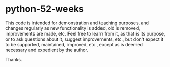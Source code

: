 # python-52-weeks

This code is intended for demonstration and teaching purposes, and changes regularly as new functionality is added, old is removed, improvements are made, etc. Feel free to learn from it, as that is its purpose, or to ask questions about it, suggest improvements, etc., but don't expect it to be supported, maintained, improved, etc., except as is deemed necessary and expedient by the author. 

Thanks.
